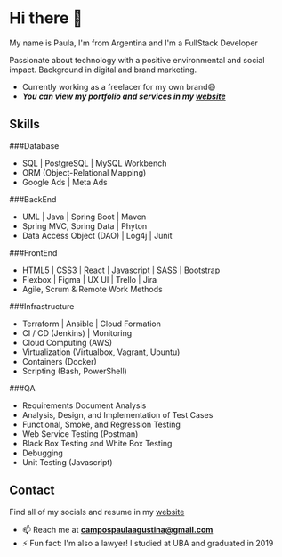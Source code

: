 # Hi there 👋

My name is Paula, I'm from Argentina and I'm a FullStack Developer

Passionate about technology with a positive environmental and social impact.
Background in digital and brand marketing.

* Currently working as a freelacer for my own brand😄
* ***You can view my portfolio and services in my [website](https://campospaula.myportfolio.com)***

## Skills

###Database

* SQL | PostgreSQL | MySQL Workbench
* ORM (Object-Relational Mapping)
* Google Ads | Meta Ads

###BackEnd

* UML | Java | Spring Boot | Maven
* Spring MVC, Spring Data | Phyton
* Data Access Object (DAO) | Log4j | Junit

###FrontEnd

* HTML5 | CSS3 | React | Javascript | SASS | Bootstrap
* Flexbox | Figma | UX UI | Trello | Jira 
* Agile, Scrum & Remote Work Methods

###Infrastructure

* Terraform | Ansible | Cloud Formation
* CI / CD (Jenkins) | Monitoring
* Cloud Computing (AWS)
* Virtualization (Virtualbox, Vagrant, Ubuntu)
* Containers (Docker)
* Scripting (Bash, PowerShell)

###QA

* Requirements Document Analysis
* Analysis, Design, and Implementation of Test Cases
* Functional, Smoke, and Regression Testing
* Web Service Testing (Postman)
* Black Box Testing and White Box Testing
* Debugging
* Unit Testing (Javascript)

## Contact

Find all of my socials and resume in my [website](https://campospaula.myportfolio.com)

- 📫 Reach me at **campospaulaagustina@gmail.com**
- ⚡ Fun fact: I'm also a lawyer! I studied at UBA and graduated in 2019

